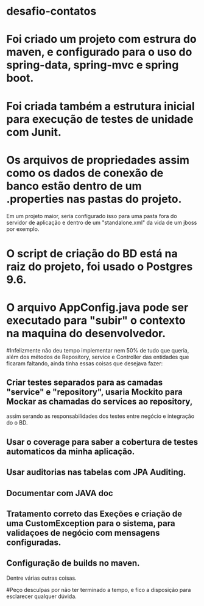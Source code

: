 # desafio-contatos

# Foi criado um projeto com estrura do maven, e configurado para o uso do spring-data, spring-mvc e spring boot.
# Foi criada também a estrutura inicial para execução de testes de unidade com Junit.
# Os arquivos de propriedades assim como os dados de conexão de banco estão dentro de um .properties nas pastas do projeto.
  Em um projeto maior, seria configurado isso para uma pasta fora do servidor de aplicação e dentro de um "standalone.xml" da vida de um jboss por exemplo.
# O script de criação do BD está na raiz do projeto, foi usado o Postgres 9.6.
# O arquivo AppConfig.java pode ser executado para "subir" o contexto na maquina do desenvolvedor.


#Infelizmente não deu tempo implementar nem 50% de tudo que queria, além dos métodos de Repository, service e Controller das entidades que ficaram faltando,
ainda tinha essas coisas que desejava fazer:

## Criar testes separados para as camadas "service" e "repository", usaria Mockito para Mockar as chamadas do services ao repository,
assim serando as responsabilidades dos testes entre negócio e integração do o BD.
## Usar o coverage para saber a cobertura de testes automaticos da minha aplicação.
## Usar auditorias nas tabelas com JPA Auditing.
## Documentar com JAVA doc
## Tratamento correto das Exeções e criação de uma CustomException para o sistema, para validaçoes de negócio com mensagens configuradas.
## Configuração de builds no maven.

Dentre várias outras coisas.

#Peço desculpas por não ter terminado a tempo, e fico a disposição para esclarecer qualquer dúvida.

